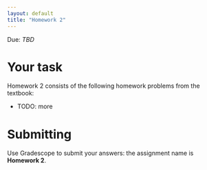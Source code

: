 ```yaml
---
layout: default
title: "Homework 2"
---
```


Due: *TBD*

# Your task

Homework 2 consists of the following homework problems from the textbook:

* TODO: more

# Submitting

Use Gradescope to submit your answers: the assignment name is **Homework 2**.
